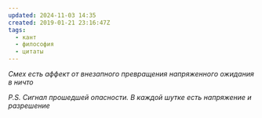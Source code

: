 ```yaml
---
updated: 2024-11-03 14:35
created: 2019-01-21 23:16:47Z
tags:
  - кант
  - философия
  - цитаты
---
```


*Смех есть аффект от внезапного превращения напряженного ожидания в ничто*

*P.S. Сигнал прошедшей опасности. В каждой шутке есть напряжение и разрешение*